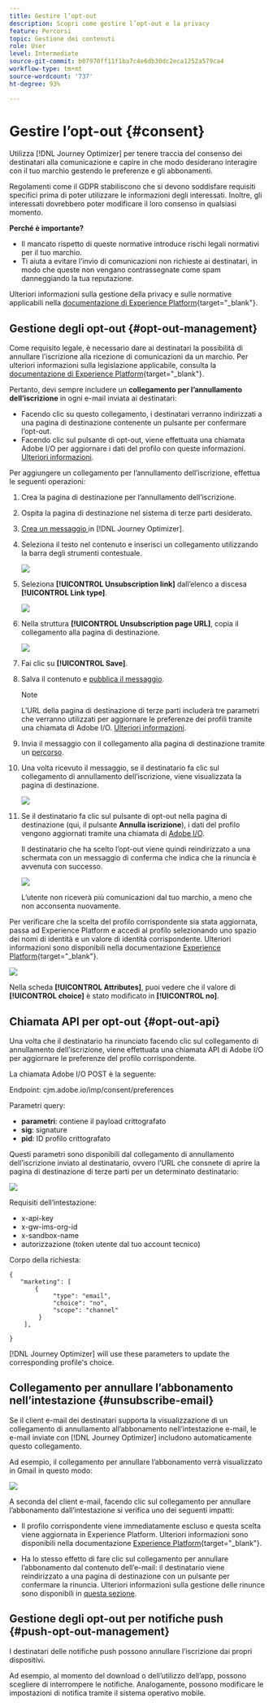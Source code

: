 ```yaml
---
title: Gestire l’opt-out
description: Scopri come gestire l’opt-out e la privacy
feature: Percorsi
topic: Gestione dei contenuti
role: User
level: Intermediate
source-git-commit: b07970ff11f1ba7c4e6db30dc2eca1252a579ca4
workflow-type: tm+mt
source-wordcount: '737'
ht-degree: 93%

---
```


# Gestire l’opt-out {#consent}

Utilizza [!DNL Journey Optimizer] per tenere traccia del consenso dei destinatari alla comunicazione e capire in che modo desiderano interagire con il tuo marchio gestendo le preferenze e gli abbonamenti. <!--Their preferences and subscriptions are handled through Consent management.-->

Regolamenti come il GDPR stabiliscono che si devono soddisfare requisiti specifici prima di poter utilizzare le informazioni degli interessati. Inoltre, gli interessati dovrebbero poter modificare il loro consenso in qualsiasi momento.

**Perché è importante?**

* Il mancato rispetto di queste normative introduce rischi legali normativi per il tuo marchio.
* Ti aiuta a evitare l’invio di comunicazioni non richieste ai destinatari, in modo che queste non vengano contrassegnate come spam danneggiando la tua reputazione.

Ulteriori informazioni sulla gestione della privacy e sulle normative applicabili nella [documentazione di Experience Platform](https://experienceleague.adobe.com/docs/experience-platform/privacy/home.html?lang=it){target=&quot;_blank&quot;}.

<!--* Recipients should be able to opt-in/opt-out from receiving electronic communication through one or more channel
* Recipients expect the brand to offer preference centre capability that controls how brand should engage with them (example: channel of communication, invasive and non-invasive tracking etc). This helps to fulfil regulatory obligations and also facilitates quality engagement with recipient. 
* The third category is the capability to offer subscription to recipients (newsletter, etc)-->

## Gestione degli opt-out {#opt-out-management}

Come requisito legale, è necessario dare ai destinatari la possibilità di annullare l’iscrizione alla ricezione di comunicazioni da un marchio. Per ulteriori informazioni sulla legislazione applicabile, consulta la [documentazione di Experience Platform](https://experienceleague.adobe.com/docs/experience-platform/privacy/regulations/overview.html?lang=it#regulations){target=&quot;_blank&quot;}.

Pertanto, devi sempre includere un **collegamento per l’annullamento dell’iscrizione** in ogni e-mail inviata ai destinatari:
* Facendo clic su questo collegamento, i destinatari verranno indirizzati a una pagina di destinazione contenente un pulsante per confermare l’opt-out.
* Facendo clic sul pulsante di opt-out, viene effettuata una chiamata Adobe I/O per aggiornare i dati del profilo con queste informazioni. [Ulteriori informazioni](#consent-service-api).

Per aggiungere un collegamento per l’annullamento dell’iscrizione, effettua le seguenti operazioni:

1. Crea la pagina di destinazione per l’annullamento dell’iscrizione.
1. Ospita la pagina di destinazione nel sistema di terze parti desiderato.
1. [Crea un messaggio ](../../help/using/create-message.md) in [!DNL Journey Optimizer].

   <!--The link to your landing page should contain a static URL and the profile ID.-->

1. Seleziona il testo nel contenuto e inserisci un collegamento utilizzando la barra degli strumenti contestuale.

   ![](assets/opt-out-insert-link.png)

1. Seleziona **[!UICONTROL Unsubscription link]** dall’elenco a discesa **[!UICONTROL Link type]**.

   ![](assets/opt-out-link-type.png)

1. Nella struttura **[!UICONTROL Unsubscription page URL]**, copia il collegamento alla pagina di destinazione.

   ![](assets/opt-out-link-url.png)

1. Fai clic su **[!UICONTROL Save]**.

1. Salva il contenuto e [pubblica il messaggio](../../help/using/publish-manage-message.md).

   >[!NOTE]
   >
   >L’URL della pagina di destinazione di terze parti includerà tre parametri che verranno utilizzati per aggiornare le preferenze dei profili tramite una chiamata di Adobe I/O. [Ulteriori informazioni](#consent-service-api).

1. Invia il messaggio con il collegamento alla pagina di destinazione tramite un [percorso](building-journeys/journey.md).

1. Una volta ricevuto il messaggio, se il destinatario fa clic sul collegamento di annullamento dell’iscrizione, viene visualizzata la pagina di destinazione.

   ![](assets/opt-out-lp-example.png)

1. Se il destinatario fa clic sul pulsante di opt-out nella pagina di destinazione (qui, il pulsante **Annulla iscrizione**), i dati del profilo vengono aggiornati tramite una chiamata di [Adobe I/O](#opt-out-api).

   Il destinatario che ha scelto l’opt-out viene quindi reindirizzato a una schermata con un messaggio di conferma che indica che la rinuncia è avvenuta con successo.

   ![](assets/opt-out-confirmation-example.png)

   L’utente non riceverà più comunicazioni dal tuo marchio, a meno che non acconsenta nuovamente.

Per verificare che la scelta del profilo corrispondente sia stata aggiornata, passa ad Experience Platform e accedi al profilo selezionando uno spazio dei nomi di identità e un valore di identità corrispondente. Ulteriori informazioni sono disponibili nella documentazione [Experience Platform](https://experienceleague.adobe.com/docs/experience-platform/profile/ui/user-guide.html?lang=it#getting-started){target=&quot;_blank&quot;}.

![](assets/opt-out-profile-choice.png)

Nella scheda **[!UICONTROL Attributes]**, puoi vedere che il valore di **[!UICONTROL choice]** è stato modificato in **[!UICONTROL no]**.

<!--The opt-out URL is resolved upon each recipient receiving the message. It is then personalized with the relevant encrypted parameters (profile ID, profile name, journey ID, sandbox ID, and message execution ID).-->

## Chiamata API per opt-out {#opt-out-api}

Una volta che il destinatario ha rinunciato facendo clic sul collegamento di annullamento dell’iscrizione, viene effettuata una chiamata API di Adobe I/O <!--Consent service API to capture the encrypted data and--> per aggiornare le preferenze del profilo corrispondente.

La chiamata Adobe I/O POST è la seguente:

Endpoint: cjm.adobe.io/imp/consent/preferences

Parametri query:
* **parametri**: contiene il payload crittografato
* **sig**: signature <!--which signature?-->
* **pid**: ID profilo crittografato

Questi parametri sono disponibili dal collegamento di annullamento dell’iscrizione inviato al destinatario, ovvero l’URL che consnete di aprire la pagina di destinazione di terze parti per un determinato destinatario:

![](assets/opt-out-parameters.png)

<!--QUESTION: How do you get the URL built for each recipient? Do you have to wait until each targeted recipient receives the unsubscribe link or can you deduce it in advance? Is it done automatically upon the API call or do you have to do something manually for each profile? In other words will the LP automatically include the 3 parameters or do you have to insert something manually? Still not completely clear-->

Requisiti dell’intestazione:
* x-api-key
* x-gw-ims-org-id
* x-sandbox-name
* autorizzazione (token utente dal tuo account tecnico) <!--How do you find this information? And other header elements?-->

Corpo della richiesta:

```
{
   "marketing": [
       {
            "type": "email",           
            "choice": "no",          
            "scope": "channel"       
        }
    ],
 
}
```

<!--The Consent service /-->[!DNL Journey Optimizer] will <!--decrypt and-->use these parameters to update the corresponding profile's choice. <!--and provide an answer back to the landing page.-->

## Collegamento per annullare l’abbonamento nell’intestazione {#unsubscribe-email}

Se il client e-mail dei destinatari supporta la visualizzazione di un collegamento di annullamento all’abbonamento nell’intestazione e-mail, le e-mail inviate con [!DNL Journey Optimizer] includono automaticamente questo collegamento.

Ad esempio, il collegamento per annullare l’abbonamento verrà visualizzato in Gmail in questo modo:

![](assets/unsubscribe-email.png)

A seconda del client e-mail, facendo clic sul collegamento per annullare l’abbonamento dall’intestazione si verifica uno dei seguenti impatti:

* Il profilo corrispondente viene immediatamente escluso e questa scelta viene aggiornata in Experience Platform. Ulteriori informazioni sono disponibili nella documentazione [Experience Platform](https://experienceleague.adobe.com/docs/experience-platform/profile/ui/user-guide.html?lang=en#getting-started){target=&quot;_blank&quot;}.

* Ha lo stesso effetto di fare clic sul collegamento per annullare l’abbonamento dal contenuto dell’e-mail: il destinatario viene reindirizzato a una pagina di destinazione con un pulsante per confermare la rinuncia. Ulteriori informazioni sulla gestione delle rinunce sono disponibili in [questa sezione](#opt-out-management).

## Gestione degli opt-out per notifiche push {#push-opt-out-management}

I destinatari delle notifiche push possono annullare l’iscrizione dai propri dispositivi.

Ad esempio, al momento del download o dell’utilizzo dell’app, possono scegliere di interrompere le notifiche. Analogamente, possono modificare le impostazioni di notifica tramite il sistema operativo mobile.
